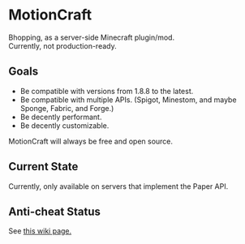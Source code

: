 # MotionCraft

Bhopping, as a server-side Minecraft plugin/mod.  
Currently, not production-ready.  

## Goals

- Be compatible with versions from 1.8.8 to the latest.
- Be compatible with multiple APIs. (Spigot, Minestom, and maybe Sponge, Fabric, and Forge.)
- Be decently performant.
- Be decently customizable.

MotionCraft will always be free and open source.

## Current State

Currently, only available on servers that implement the Paper API.

## Anti-cheat Status

See [this wiki page.](https://github.com/terminated-star/MotionCraft/wiki/Anti-cheat-Guide)
